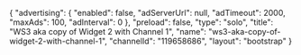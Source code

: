 {
    "advertising": {
        "enabled": false,
        "adServerUrl": null,
        "adTimeout": 2000,
        "maxAds": 100,
        "adInterval": 0
    },
    "preload": false,
    "type": "solo",
    "title": "WS3 aka copy of Widget 2 with Channel 1",
    "name": "ws3-aka-copy-of-widget-2-with-channel-1",
    "channelId": "119658686",
    "layout": "bootstrap"
}